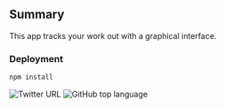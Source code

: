 ## Summary

This app tracks your work out with a graphical interface. 

### Deployment

```bash
npm install
```

![Twitter URL](https://img.shields.io/twitter/url?style=social&url=https%3A%2F%2Ftwitter.com%2FPryor_MD)
![GitHub top language](https://img.shields.io/github/languages/top/michaeldavidpryor/workout-tracker?style=flat-square)
